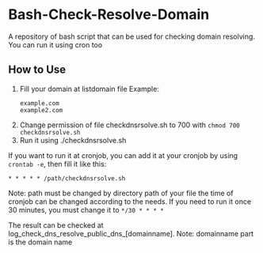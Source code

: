 # Bash-Check-Resolve-Domain
A repository of bash script that can be used for checking domain resolving. You can run it using cron too

## How to Use
1. Fill your domain at listdomain file
   Example:
   ```
   example.com
   example2.com
   ```
2. Change permission of file checkdnsrsolve.sh to 700 with `chmod 700 checkdnsrsolve.sh`
3. Run it using ./checkdnsrsolve.sh

If you want to run it at cronjob, you can add it at your cronjob by using `crontab -e`, then fill it like this:
```
* * * * * /path/checkdnsrsolve.sh
```
Note: 
path must be changed by directory path of your file
the time of cronjob can be changed according to the needs. If you need to run it once 30 minutes, you must change it to `*/30 * * * *`

The result can be checked at log_check_dns_resolve_public_dns_[domainname]. Note: domainname part is the domain name
